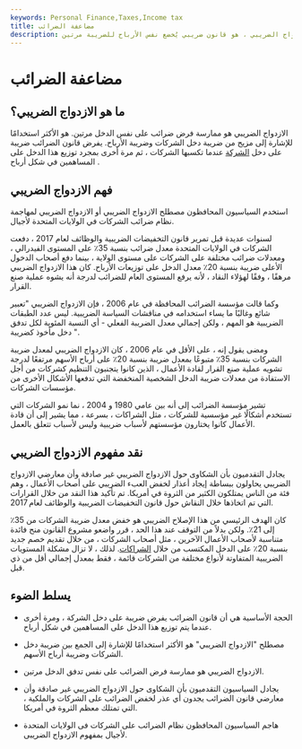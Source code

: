 ```yaml
---
keywords: Personal Finance,Taxes,Income tax
title: مضاعفة الضرائب
description: الازدواج الضريبي ، أو الازدواج الضريبي ، هو قانون ضريبي يُخضع نفس الأرباح للضريبة مرتين.
---
```


# مضاعفة الضرائب
## ما هو الازدواج الضريبي؟

الازدواج الضريبي هو ممارسة فرض ضرائب على نفس الدخل مرتين. هو الأكثر استخدامًا للإشارة إلى مزيج من ضريبة دخل الشركات وضريبة الأرباح. يفرض قانون الضرائب ضريبة على دخل [الشركة](/corporation) عندما تكسبها الشركات ، ثم مرة أخرى بمجرد توزيع هذا الدخل على المساهمين في شكل أرباح .

## فهم الازدواج الضريبي

استخدم السياسيون المحافظون مصطلح الازدواج الضريبي أو الازدواج الضريبي لمهاجمة نظام ضرائب الشركات في الولايات المتحدة لأجيال.

لسنوات عديدة قبل تمرير قانون التخفيضات الضريبية والوظائف لعام 2017 ، دفعت الشركات في الولايات المتحدة معدل ضرائب بنسبة 35٪ على المستوى الفيدرالي ، ومعدلات ضرائب مختلفة على الشركات على مستوى الولاية ، بينما دفع أصحاب الدخول الأعلى ضريبة بنسبة 20٪ معدل الدخل على توزيعات الأرباح. كان هذا الازدواج الضريبي مرهقًا ، وفقًا لهؤلاء النقاد ، لأنه يرفع المستوى العام للضرائب لدرجة أنه يشوه عملية صنع القرار.

وكما قالت مؤسسة الضرائب المحافظة في عام 2006 ، فإن الازدواج الضريبي "تعبير شائع وغالبًا ما يساء استخدامه في مناقشات السياسة الضريبية. ليس عدد الطبقات الضريبية هو المهم ، ولكن إجمالي معدل الضريبة الفعلي - أي النسبة المئوية لكل تدفق دخل مأخوذ كضريبة ".

ومضى يقول إنه ، على الأقل في عام 2006 ، كان الازدواج الضريبي لمعدل ضريبة الشركات بنسبة 35٪ متبوعًا بمعدل ضريبة بنسبة 20٪ على أرباح الأسهم مرتفعًا لدرجة تشويه عملية صنع القرار لقادة الأعمال ، الذين كانوا يتجنبون التنظيم كشركات من أجل الاستفادة من معدلات ضريبة الدخل الشخصية المنخفضة التي تدفعها الأشكال الأخرى من مؤسسات الشركات.

تشير مؤسسة الضرائب إلى أنه بين عامي 1980 و 2004 ، نما نمو الشركات التي تستخدم أشكالًا غير مؤسسية للشركات ، مثل الشراكات ، بسرعة ، مما يشير إلى أن قادة الأعمال كانوا يختارون مؤسستهم لأسباب ضريبية وليس لأسباب تتعلق بالعمل.

## نقد مفهوم الازدواج الضريبي

يجادل التقدميون بأن الشكاوى حول الازدواج الضريبي غير صادقة وأن معارضي الازدواج الضريبي يحاولون ببساطة إيجاد أعذار لخفض العبء الضريبي على أصحاب الأعمال ، وهم فئة من الناس يمتلكون الكثير من الثروة في أمريكا. تم تأكيد هذا النقد من خلال القرارات التي تم اتخاذها خلال النقاش حول قانون التخفيضات الضريبية والوظائف لعام 2017.

كان الهدف الرئيسي من هذا الإصلاح الضريبي هو خفض معدل ضريبة الشركات من 35٪ إلى 21٪. ولكن بدلاً من التوقف عند هذا الحد ، قرر واضعو مشروع القانون منح فائدة متناسبة لأصحاب الأعمال الآخرين ، مثل أصحاب الشركات ، من خلال تقديم خصم جديد بنسبة 20٪ على الدخل المكتسب من خلال [الشراكات](/partnership). لذلك ، لا تزال مشكلة المستويات الضريبية المتفاوتة لأنواع مختلفة من الشركات قائمة ، فقط بمعدل إجمالي أقل من ذي قبل.

## يسلط الضوء

- الحجة الأساسية هي أن قانون الضرائب يفرض ضريبة على دخل الشركة ، ومرة أخرى عندما يتم توزيع هذا الدخل على المساهمين في شكل أرباح.

- مصطلح "الازدواج الضريبي" هو الأكثر استخدامًا للإشارة إلى الجمع بين ضريبة دخل الشركات وضريبة أرباح الأسهم.

- الازدواج الضريبي هو ممارسة فرض الضرائب على نفس تدفق الدخل مرتين.

- يجادل السياسيون التقدميون بأن الشكاوى حول الازدواج الضريبي غير صادقة وأن معارضي قانون الضرائب يجدون أي عذر لخفض الضرائب على الشركات والملكية ، التي تمتلك معظم الثروة في أمريكا.

- هاجم السياسيون المحافظون نظام الضرائب على الشركات فى الولايات المتحدة لأجيال بمفهوم الازدواج الضريبى.

